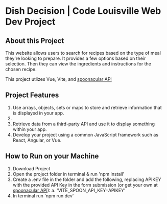 # Dish Decision | Code Louisville Web Dev Project

## About this Project

This website allows users to search for recipes based on the type of meal they're looking to prepare. It provides a few options based on their selection. Then they can view the ingredients and instructions for the chosen recipe.

This project utlizes Vue, Vite, and [spoonacular API](https://spoonacular.com/food-api/docs)

## Project Features

1. Use arrays, objects, sets or maps to store and retrieve information that is displayed in your app.
2.
3. Retrieve data from a third-party API and use it to display something within your app.
4. Develop your project using a common JavaScript framework such as React, Angular, or Vue.

## How to Run on your Machine

1. Download Project
2. Open the project folder in terminal & run 'npm install'
3. Create a .env file in the folder and add the following, replacing APIKEY with the provided API Key in the form submission (or get your own at [spoonacular API](https://spoonacular.com/food-api/docs)):
   a. 'VITE_SPOON_API_KEY=APIKEY'
4. In terminal run 'npm run dev'
